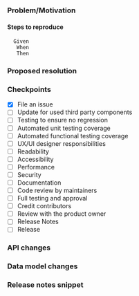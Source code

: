 ### Problem/Motivation

#### Steps to reproduce
```
  Given 
   When 
   Then 
```

### Proposed resolution


### Checkpoints
- [x] File an issue
- [ ] Update for used third party components
- [ ] Testing to ensure no regression
- [ ] Automated unit testing coverage
- [ ] Automated functional testing coverage
- [ ] UX/UI designer responsibilities
- [ ] Readability
- [ ] Accessibility
- [ ] Performance
- [ ] Security
- [ ] Documentation
- [ ] Code review by maintainers
- [ ] Full testing and approval
- [ ] Credit contributors
- [ ] Review with the product owner
- [ ] Release Notes
- [ ] Release

### API changes


### Data model changes


### Release notes snippet

